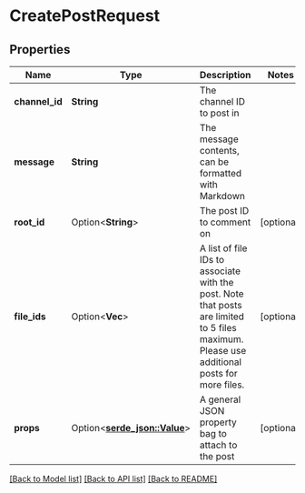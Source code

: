 # CreatePostRequest

## Properties

Name | Type | Description | Notes
------------ | ------------- | ------------- | -------------
**channel_id** | **String** | The channel ID to post in | 
**message** | **String** | The message contents, can be formatted with Markdown | 
**root_id** | Option<**String**> | The post ID to comment on | [optional]
**file_ids** | Option<**Vec<String>**> | A list of file IDs to associate with the post. Note that posts are limited to 5 files maximum. Please use additional posts for more files. | [optional]
**props** | Option<[**serde_json::Value**](.md)> | A general JSON property bag to attach to the post | [optional]

[[Back to Model list]](../README.md#documentation-for-models) [[Back to API list]](../README.md#documentation-for-api-endpoints) [[Back to README]](../README.md)


